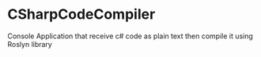 # CSharpCodeCompiler
Console Application that receive c# code as plain text then compile it using Roslyn library
